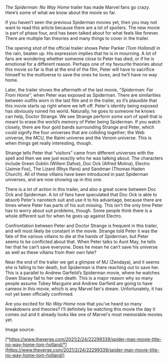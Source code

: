 
*The Spiderman: No Way Home* trailer has made Marvel fans go crazy.
Here’s some of what we know about the movie so far.

If you haven’t seen the previous Spiderman movies yet, then you may not
want to read this article because there are a lot of spoilers. The new
movie is part of phase four, and has been talked about for what feels
like forever. There are multiple fan theories and many things to cover
in the trailer.

The opening shot of the official trailer shows Peter Parker *(*Tom
Holland*)* in the rain, beaten up. His expression implies that he is in
mourning. A lot of fans are wondering whether someone close to Peter has
died, or if he is emotional for a different reason. Perhaps one of my
favourite theories about this movie so far is that at the end of the
film, Peter will have to sacrifice himself to the multiverse to save the
ones he loves, and he’ll have no way home.

Later, the trailer shows the aftermath of the last movie, “*Spiderman:
Far From Home*”, when Peter was exposed as Spiderman. There are
similarities between outfits worn in the last film and in the trailer,
so it’s plausible that this movie starts up right where we left off.
Peter's identity being exposed has obviously ruined his world.
Naturally, he goes to someone he knows can help, Doctor Strange. We see
Strange perform some sort of spell that is meant to erase the world’s
memory of Peter being Spiderman. If you watch closely, there are four
gold bands surrounding Strange and Peter, which could signify the four
universes that are colliding together; the Web universe, the MCU, the
Raimi universe and the Venom universe. This is when things get really
interesting, though.

Strange tells Peter that “visitors” came from different universes with
the spell and then we see just exactly who he was talking about. The
characters include Green Goblin (Willem Dafoe), Doc Ock (Alfred Molina),
Electro (Jaimie Fox), The Lizard (Rhys Ifans) and Sandman (Thomas Haden
Church). All of these villains have been introduced in past Spiderman
universes, and are now showing up in this one.

There is a lot of action in this trailer, and also a great scene between
Doc Ock and Spiderman. A lot of fans have speculated that Doc Ock is
able to absorb Peter's nanotech suit and use it to his advantage,
because there are times where Peter has parts of his suit missing. This
isn’t the only time Peter has to worry about suit problems, though. Some
people think there is a whole different suit for when he goes up against
Electro.

Confrontation between Peter and Doctor Strange is frequent in this
trailer, and will most likely be constant in the movie. Strange told
Peter it was the fate of the various villains to die at the hands of
Spiderman, but Peter seems to be conflicted about that. When Peter talks
to Aunt May, he tells her that he can’t save everyone. Does he mean he
can’t save his universe as well as these villains from their own fate?

Near the end of the trailer we get a glimpse of MJ (Zendaya)*,* and it
seems she is falling to her death, but Spiderman is there reaching out
to save her. This is a parallel to Andrew Garfeild’s Spiderman movie,
where he watches Gwen Stacey fall to her own death. This is a major
reason why so many people assume Tobey Macguire and Andrew Garfield are
going to have cameos in this movie, which is any Marvel fan's dream.
Unfortunately, it has not yet been officially confirmed.

Are you excited for *No Way Home* now that you’ve heard so many
breakdowns and theories? I’ll definitely be watching this movie the day
it comes out and it already looks like one of Marvel's most memorable
movies yet.

Image source:

[*https://www.theverge.com/2021/2/24/22299339/spider-man-movie-title-no-way-home-tom-holland/*](https://www.theverge.com/2021/2/24/22299339/spider-man-movie-title-no-way-home-tom-holland/)

